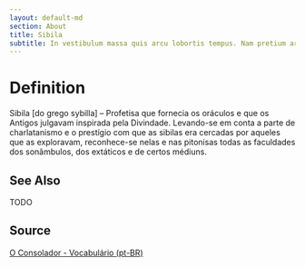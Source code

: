 ```yaml
---
layout: default-md
section: About
title: Sibila
subtitle: In vestibulum massa quis arcu lobortis tempus. Nam pretium arcu in odio vulputate luctus.
---
```


# Definition
Sibila [do grego sybilla] – Profetisa que fornecia os oráculos e que os Antigos julgavam inspirada pela Divindade. Levando-se em conta a parte de charlatanismo e o prestígio com que as sibilas era cercadas por aqueles que as exploravam, reconhece-se nelas e nas pitonisas todas as faculdades dos sonâmbulos, dos extáticos e de certos médiuns.

## See Also
TODO

## Source
[O Consolador - Vocabulário (pt-BR)](http://www.oconsolador.com.br/linkfixo/vocabulario/principal.html)
